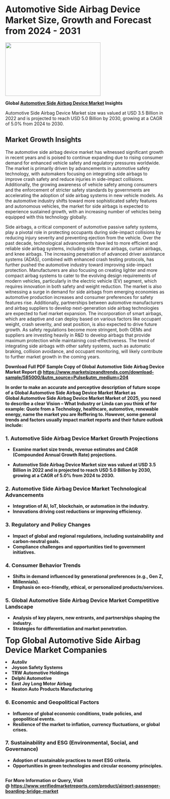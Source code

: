 <H1>Automotive Side Airbag Device Market Size, Growth and Forecast from 2024 - 2031</H1><img class="aligncenter size-medium wp-image-584254" src="https://thirdeyenews.in/wp-content/uploads/2024/09/Global-Market-Research-300x168.jpeg" alt="" width="300" height="168" /><p><strong>Global&nbsp;<a href="https://www.marketsizeandtrends.com/download-sample/585000/&amp;utm_source=Pulse&amp;utm_medium=204">Automotive Side Airbag Device Market</a> Insights</strong></p><p>Automotive Side Airbag Device Market size was valued at USD 3.5 Billion in 2022 and is projected to reach USD 5.0 Billion by 2030, growing at a CAGR of 5.0% from 2024 to 2030.</p><p><h2>Market Growth Insights</h2> <p>The automotive side airbag device market has witnessed significant growth in recent years and is poised to continue expanding due to rising consumer demand for enhanced vehicle safety and regulatory pressures worldwide. The market is primarily driven by advancements in automotive safety technology, with automakers focusing on integrating side airbags to improve crash safety and reduce injuries in side-impact collisions. Additionally, the growing awareness of vehicle safety among consumers and the enforcement of stricter safety standards by governments are accelerating the adoption of side airbag systems in new vehicle models. As the automotive industry shifts toward more sophisticated safety features and autonomous vehicles, the market for side airbags is expected to experience sustained growth, with an increasing number of vehicles being equipped with this technology globally.</p> <p><strong></strong></p> <p>Side airbags, a critical component of automotive passive safety systems, play a pivotal role in protecting occupants during side-impact collisions by reducing injury severity and preventing ejection from the vehicle. Over the past decade, technological advancements have led to more efficient and reliable side airbag systems, including side thorax airbags, curtain airbags, and knee airbags. The increasing penetration of advanced driver assistance systems (ADAS), combined with enhanced crash testing protocols, has further pushed the automotive industry toward improving side-impact protection. Manufacturers are also focusing on creating lighter and more compact airbag systems to cater to the evolving design requirements of modern vehicles, particularly in the electric vehicle (EV) segment, which requires innovation in both safety and weight reduction. The market is also witnessing a surge in demand for side airbags from emerging economies as automotive production increases and consumer preferences for safety features rise. Additionally, partnerships between automotive manufacturers and airbag suppliers to develop next-generation side airbag technologies are expected to fuel market expansion. The incorporation of smart airbags, which are adaptive and can deploy based on various factors like occupant weight, crash severity, and seat position, is also expected to drive future growth. As safety regulations become more stringent, both OEMs and suppliers are investing heavily in R&D to develop airbags that provide maximum protection while maintaining cost-effectiveness. The trend of integrating side airbags with other safety systems, such as automatic braking, collision avoidance, and occupant monitoring, will likely contribute to further market growth in the coming years. <p><strong></p><p><span class=""><strong>Download Full PDF Sample Copy of Global Automotive Side Airbag Device Market Report</strong> @ <a href="https://www.marketsizeandtrends.com/download-sample/585000/&amp;utm_source=Pulse&amp;utm_medium=204" target="_blank">https://www.marketsizeandtrends.com/download-sample/585000/&amp;utm_source=Pulse&amp;utm_medium=204</a></span></p><p>In order to make an accurate and perceptive description of future scope of a Global&nbsp;Automotive Side Airbag Device Market Market as Global&nbsp;Automotive Side Airbag Device Market Market of 2025, you need to describe a clear Vision &ndash; What Industry or Linda can you think of for example: Quote from a Technology, healthcare, automotive, renewable energy, name the market you are Reffering to. However, some general trends and factors usually impact market reports and their future outlook include:</p><h3>1.&nbsp;<strong>Automotive Side Airbag Device Market Growth Projections</strong></h3><ul><li>Examine market size trends, revenue estimates and CAGR (Compounded Annual Growth Rate) projections.</li><li><p>Automotive Side Airbag Device Market size was valued at USD 3.5 Billion in 2022 and is projected to reach USD 5.0 Billion by 2030, growing at a CAGR of 5.0% from 2024 to 2030.</p></li></ul><h3>2.&nbsp;<strong>Automotive Side Airbag Device Market Technological Advancements</strong></h3><ul><li>Integration of AI, IoT, blockchain, or automation in the industry.</li><li>Innovations driving cost reductions or improving efficiency.</li></ul><h3>3.&nbsp;<strong>Regulatory and Policy Changes</strong></h3><ul><li>Impact of global and regional regulations, including sustainability and carbon-neutral goals.</li><li>Compliance challenges and opportunities tied to government initiatives.</li></ul><h3>4.&nbsp;<strong>Consumer Behavior Trends</strong></h3><ul><li>Shifts in demand influenced by generational preferences (e.g., Gen Z, Millennials).</li><li>Emphasis on eco-friendly, ethical, or personalized products/services.</li></ul><h3>5.&nbsp;<strong>Global Automotive Side Airbag Device Market Competitive Landscape</strong></h3><ul><li>Analysis of key players, new entrants, and partnerships shaping the industry.</li><li>Strategies for differentiation and market penetration.</li></ul><p data-pm-slice="1 1 []"><span style="color: inherit; font-family: inherit; font-size: 25px;">Top Global Automotive Side Airbag Device Market Companies</span></p><div class="" data-test-id=""><p><li>Autoliv</li><li> Joyson Safety Systems</li><li> TRW Automotive Holdings</li><li> Delphi Automotive</li><li> East Joy Long Motor Airbag</li><li> Neaton Auto Products Manufacturing</li></p></div><h3>6.&nbsp;<strong>Economic and Geopolitical Factors</strong></h3><ul><li>Influence of global economic conditions, trade policies, and geopolitical events.</li><li>Resilience of the market to inflation, currency fluctuations, or global crises.</li></ul><h3>7.&nbsp;<strong>Sustainability and ESG (Environmental, Social, and Governance)</strong></h3><ul><li>Adoption of sustainable practices to meet ESG criteria.</li><li>Opportunities in green technologies and circular economy principles.</li></ul><h2><strong style="font-size: 14px;">For More Information or Query, Visit @&nbsp;</strong><a style="background-color: #ffffff; font-size: 14px;" href="https://www.marketsizeandtrends.com/report/automotive-side-airbag-device-market/" target="_blank">https://www.verifiedmarketreports.com/product/airport-passenger-boarding-bridge-market</a></h2>
